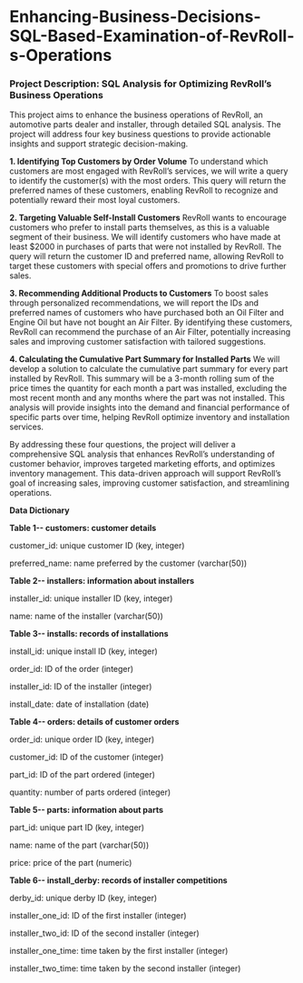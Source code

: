 # Enhancing-Business-Decisions-SQL-Based-Examination-of-RevRoll-s-Operations
### Project Description: SQL Analysis for Optimizing RevRoll’s Business Operations

This project aims to enhance the business operations of RevRoll, an automotive parts dealer and installer, through detailed SQL analysis. The project will address four key business questions to provide actionable insights and support strategic decision-making.

**1. Identifying Top Customers by Order Volume**
To understand which customers are most engaged with RevRoll’s services, we will write a query to identify the customer(s) with the most orders. This query will return the preferred names of these customers, enabling RevRoll to recognize and potentially reward their most loyal customers.

**2. Targeting Valuable Self-Install Customers**
RevRoll wants to encourage customers who prefer to install parts themselves, as this is a valuable segment of their business. We will identify customers who have made at least $2000 in purchases of parts that were not installed by RevRoll. The query will return the customer ID and preferred name, allowing RevRoll to target these customers with special offers and promotions to drive further sales.

**3. Recommending Additional Products to Customers**
To boost sales through personalized recommendations, we will report the IDs and preferred names of customers who have purchased both an Oil Filter and Engine Oil but have not bought an Air Filter. By identifying these customers, RevRoll can recommend the purchase of an Air Filter, potentially increasing sales and improving customer satisfaction with tailored suggestions.

**4. Calculating the Cumulative Part Summary for Installed Parts**
We will develop a solution to calculate the cumulative part summary for every part installed by RevRoll. This summary will be a 3-month rolling sum of the price times the quantity for each month a part was installed, excluding the most recent month and any months where the part was not installed. This analysis will provide insights into the demand and financial performance of specific parts over time, helping RevRoll optimize inventory and installation services.

By addressing these four questions, the project will deliver a comprehensive SQL analysis that enhances RevRoll’s understanding of customer behavior, improves targeted marketing efforts, and optimizes inventory management. This data-driven approach will support RevRoll’s goal of increasing sales, improving customer satisfaction, and streamlining operations.

**Data Dictionary**

**Table 1-- customers: customer details**

customer_id: unique customer ID (key, integer)

preferred_name: name preferred by the customer (varchar(50))

**Table 2-- installers: information about installers**

installer_id: unique installer ID (key, integer)

name: name of the installer (varchar(50))

**Table 3-- installs: records of installations**

install_id: unique install ID (key, integer)

order_id: ID of the order (integer)

installer_id: ID of the installer (integer)

install_date: date of installation (date)

**Table 4-- orders: details of customer orders**

order_id: unique order ID (key, integer)

customer_id: ID of the customer (integer)

part_id: ID of the part ordered (integer)

quantity: number of parts ordered (integer)

**Table 5-- parts: information about parts**

part_id: unique part ID (key, integer)

name: name of the part (varchar(50))

price: price of the part (numeric)

**Table 6-- install_derby: records of installer competitions**

derby_id: unique derby ID (key, integer)

installer_one_id: ID of the first installer (integer)

installer_two_id: ID of the second installer (integer)

installer_one_time: time taken by the first installer (integer)

installer_two_time: time taken by the second installer (integer)
